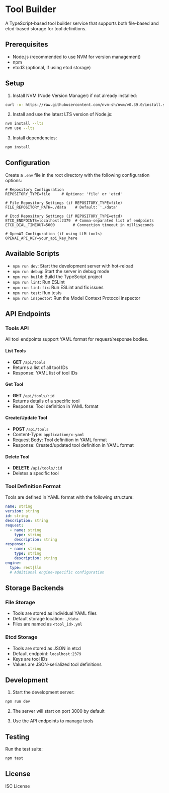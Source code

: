 # Tool Builder

A TypeScript-based tool builder service that supports both file-based and etcd-based storage for tool definitions.

## Prerequisites

- Node.js (recommended to use NVM for version management)
- npm
- etcd3 (optional, if using etcd storage)

## Setup

1. Install NVM (Node Version Manager) if not already installed:
```bash
curl -o- https://raw.githubusercontent.com/nvm-sh/nvm/v0.39.0/install.sh | bash
```

2. Install and use the latest LTS version of Node.js:
```bash
nvm install --lts
nvm use --lts
```

3. Install dependencies:
```bash
npm install
```

## Configuration

Create a `.env` file in the root directory with the following configuration options:

```env
# Repository Configuration
REPOSITORY_TYPE=file     # Options: 'file' or 'etcd'

# File Repository Settings (if REPOSITORY_TYPE=file)
FILE_REPOSITORY_PATH=./data    # Default: './data'

# Etcd Repository Settings (if REPOSITORY_TYPE=etcd)
ETCD_ENDPOINTS=localhost:2379  # Comma-separated list of endpoints
ETCD_DIAL_TIMEOUT=5000        # Connection timeout in milliseconds

# OpenAI Configuration (if using LLM tools)
OPENAI_API_KEY=your_api_key_here
```

## Available Scripts

- `npm run dev`: Start the development server with hot-reload
- `npm run debug`: Start the server in debug mode
- `npm run build`: Build the TypeScript project
- `npm run lint`: Run ESLint
- `npm run lint:fix`: Run ESLint and fix issues
- `npm run test`: Run tests
- `npm run inspector`: Run the Model Context Protocol inspector

## API Endpoints

### Tools API

All tool endpoints support YAML format for request/response bodies.

#### List Tools
- **GET** `/api/tools`
- Returns a list of all tool IDs
- Response: YAML list of tool IDs

#### Get Tool
- **GET** `/api/tools/:id`
- Returns details of a specific tool
- Response: Tool definition in YAML format

#### Create/Update Tool
- **POST** `/api/tools`
- Content-Type: `application/x-yaml`
- Request Body: Tool definition in YAML format
- Response: Created/updated tool definition in YAML format

#### Delete Tool
- **DELETE** `/api/tools/:id`
- Deletes a specific tool

### Tool Definition Format

Tools are defined in YAML format with the following structure:

```yaml
name: string
version: string
id: string
description: string
request:
  - name: string
    type: string
    description: string
response:
  - name: string
    type: string
    description: string
engine:
  type: rest|llm
  # Additional engine-specific configuration
```

## Storage Backends

### File Storage
- Tools are stored as individual YAML files
- Default storage location: `./data`
- Files are named as `<tool_id>.yml`

### Etcd Storage
- Tools are stored as JSON in etcd
- Default endpoint: `localhost:2379`
- Keys are tool IDs
- Values are JSON-serialized tool definitions

## Development

1. Start the development server:
```bash
npm run dev
```

2. The server will start on port 3000 by default

3. Use the API endpoints to manage tools

## Testing

Run the test suite:
```bash
npm test
```

## License

ISC License

